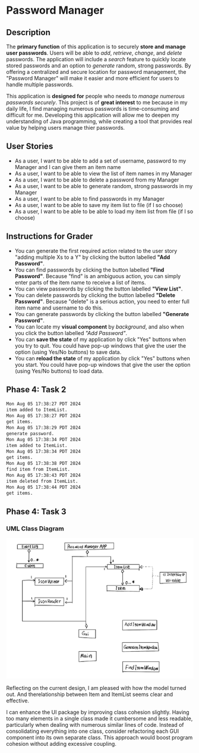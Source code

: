 # Password Manager

## Description

The **primary function** of this application is to securely **store and manage user passwords**. Users will be able to *add*, *retrieve*, *change*, and *delete* passwords. The application will include a *search* feature to quickly locate stored passwords and an option to *generate* random, strong passwords. By offering a centralized and secure location for password management, the "Password Manager" will make it easier and more efficient for users to handle multiple passwords.

This application is **designed for** people who needs to *manage numerous passwords securely*. This project is of **great interest** to me because in my daily life, I find managing numerous passwords is time-consuming and difficult for me. Developing this application will allow me to deepen my understanding of Java programming, while creating a tool that provides real value by helping users manage thier passwords.

## User Stories
- As a user, I want to be able to add a set of username, password to my Manager and I can give them an item name
- As a user, I want to be able to view the list of item names in my Manager
- As a user, I want to be able to delete a password from my Manager
- As a user, I want to be able to generate random, strong passwords in my Manager
- As a user, I want to be able to find passwords in my Manager
- As a user, I want to be able to save my item list to file (if I so choose)
- As a user, I want to be able to be able to load my item list from file (if I so choose)


## Instructions for Grader
- You can generate the first required action related to the user story "adding multiple Xs to a Y" by clicking the button labelled **"Add Password"**.
- You can find passwords by clicking the button labelled **"Find Password"**.
  Because "find" is an ambiguous action, you can simply enter parts of the item name to receive a list of items.
- You can view passwords by clicking the button labelled **"View List"**.
- You can delete passwords by clicking the button labelled **"Delete Password"**. Because "delete" is a serious action, you need to enter full item name
  and username to do this.
- You can generate passwords by clicking the button labelled **"Generate Password"**.
- You can locate my **visual component** by *background*, and also when you click the button labelled *"Add Password"*.
- You can **save the state** of my application by click "Yes" buttons when you try to quit. You could have pop-up windows that give the user the option (using Yes/No buttons) to save data.  
- You can **reload the state** of my application by click "Yes" buttons when you start. You could have pop-up windows that give the user the option (using Yes/No buttons) to load data. 




## Phase 4: Task 2
```
Mon Aug 05 17:38:27 PDT 2024
item added to ItemList.
Mon Aug 05 17:38:27 PDT 2024
get items.
Mon Aug 05 17:38:29 PDT 2024
generate password.
Mon Aug 05 17:38:34 PDT 2024
item added to ItemList.
Mon Aug 05 17:38:34 PDT 2024
get items.
Mon Aug 05 17:38:38 PDT 2024
find item from ItemList.
Mon Aug 05 17:38:43 PDT 2024
item deleted from ItemList.
Mon Aug 05 17:38:44 PDT 2024
get items.
```

## Phase 4: Task 3
### UML Class Diagram

![UML Diagram](UML_Design_Diagram.png)


Reflecting on the current design, I am pleased with how the model turned out. And therelationship between Item and ItemList seems clear and effective.

I can enhance the UI package by improving class cohesion slightly. Having too many elements in a single class made it cumbersome and less readable, particularly when dealing with numerous similar lines of code. Instead of consolidating everything into one class, consider refactoring each GUI component into its own separate class. This approach would boost program cohesion without adding excessive coupling.



